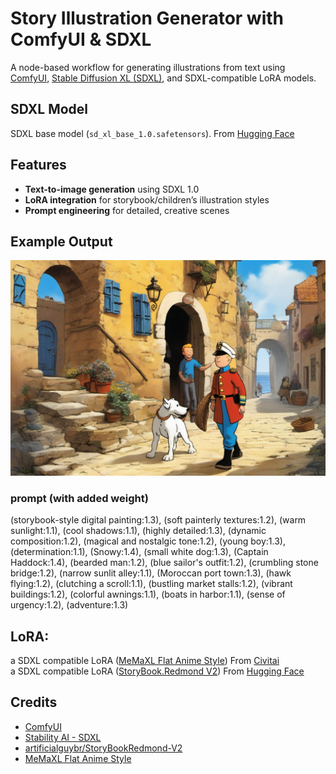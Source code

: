 # Story Illustration Generator with ComfyUI & SDXL

A node-based workflow for generating illustrations from text using [ComfyUI](https://github.com/comfyanonymous/ComfyUI), [Stable Diffusion XL (SDXL)](https://huggingface.co/stabilityai/stable-diffusion-xl-base-1.0), and SDXL-compatible LoRA models.  

## SDXL Model

SDXL base model (`sd_xl_base_1.0.safetensors`).
From [Hugging Face](https://huggingface.co/stabilityai/stable-diffusion-xl-base-1.0) 

## Features

- **Text-to-image generation** using SDXL 1.0
- **LoRA integration** for storybook/children’s illustration styles
- **Prompt engineering** for detailed, creative scenes

## Example Output
![Alt Text](outputs/ComfyUI_00008_.png)

### prompt (with added weight)
(storybook-style digital painting:1.3), (soft painterly textures:1.2), (warm sunlight:1.1), (cool shadows:1.1), (highly detailed:1.3), (dynamic composition:1.2), (magical and nostalgic tone:1.2), (young boy:1.3), (determination:1.1), (Snowy:1.4), (small white dog:1.3), (Captain Haddock:1.4), (bearded man:1.2), (blue sailor's outfit:1.2), (crumbling stone bridge:1.2), (narrow sunlit alley:1.1), (Moroccan port town:1.3), (hawk flying:1.2), (clutching a scroll:1.1), (bustling market stalls:1.2), (vibrant buildings:1.2), (colorful awnings:1.1), (boats in harbor:1.1), (sense of urgency:1.2), (adventure:1.3)

## LoRA:
a SDXL compatible LoRA ([MeMaXL Flat Anime Style](https://civitai.com/models/269772?modelVersionId=502956)) From [Civitai](https://civitai.com/)  
a SDXL compatible LoRA ([StoryBook.Redmond V2](https://huggingface.co/artificialguybr/StoryBookRedmond-V2)) From [Hugging Face](https://huggingface.co/)

## Credits

- [ComfyUI](https://github.com/comfyanonymous/ComfyUI)
- [Stability AI - SDXL](https://huggingface.co/stabilityai/stable-diffusion-xl-base-1.0)
- [artificialguybr/StoryBookRedmond-V2](https://huggingface.co/artificialguybr/StoryBookRedmond-V2)
- [MeMaXL Flat Anime Style](https://civitai.com/models/269772?modelVersionId=502956)